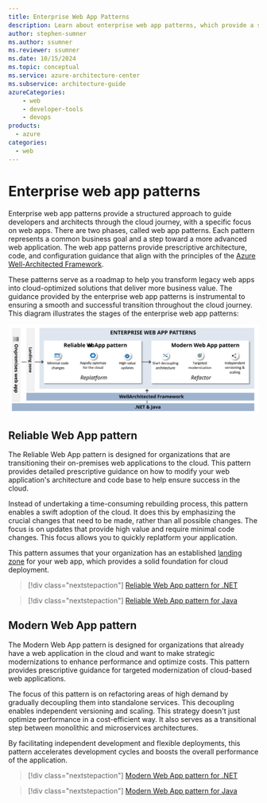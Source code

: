 ```yaml
---
title: Enterprise Web App Patterns
description: Learn about enterprise web app patterns, which provide a structured approach to guide developers and architects through the cloud journey.
author: stephen-sumner    
ms.author: ssumner
ms.reviewer: ssumner
ms.date: 10/15/2024
ms.topic: conceptual
ms.service: azure-architecture-center
ms.subservice: architecture-guide
azureCategories:
    - web
    - developer-tools
    - devops
products:
  - azure
categories:
  - web
---
```


# Enterprise web app patterns

Enterprise web app patterns provide a structured approach to guide developers and architects through the cloud journey, with a specific focus on web apps. There are two phases, called web app patterns. Each pattern represents a common business goal and a step toward a more advanced web application. The web app patterns provide prescriptive architecture, code, and configuration guidance that align with the principles of the [Azure Well-Architected Framework](/azure/well-architected/pillars).

These patterns serve as a roadmap to help you transform legacy web apps into cloud-optimized solutions that deliver more business value. The guidance provided by the enterprise web app patterns is instrumental to ensuring a smooth and successful transition throughout the cloud journey. This diagram illustrates the stages of the enterprise web app patterns:

[![Diagram showing the stages of the enterprise web app patterns.](../_images/enterprise-web-app-overview.svg)](../_images/enterprise-web-app-overview.svg#lightbox)

## Reliable Web App pattern

The Reliable Web App pattern is designed for organizations that are transitioning their on-premises web applications to the cloud. This pattern provides detailed prescriptive guidance on how to modify your web application's architecture and code base to help ensure success in the cloud.

Instead of undertaking a time-consuming rebuilding process, this pattern enables a swift adoption of the cloud. It does this by emphasizing the crucial changes that need to be made, rather than all possible changes. The focus is on updates that provide high value and require minimal code changes. This focus allows you to quickly replatform your application.

This pattern assumes that your organization has an established [landing zone](/azure/cloud-adoption-framework/ready/landing-zone/) for your web app, which provides a solid foundation for cloud deployment.

>[!div class="nextstepaction"]
>[Reliable Web App pattern for .NET](./reliable-web-app/dotnet/guidance.yml)

>[!div class="nextstepaction"]
>[Reliable Web App pattern for Java](./reliable-web-app/java/guidance.yml)

## Modern Web App pattern

The Modern Web App pattern is designed for organizations that already have a web application in the cloud and want to make strategic modernizations to enhance performance and optimize costs. This pattern provides prescriptive guidance for targeted modernization of cloud-based web applications.

The focus of this pattern is on refactoring areas of high demand by gradually decoupling them into standalone services. This decoupling enables independent versioning and scaling. This strategy doesn't just optimize performance in a cost-efficient way. It also serves as a transitional step between monolithic and microservices architectures.

By facilitating independent development and flexible deployments, this pattern accelerates development cycles and boosts the overall performance of the application.

>[!div class="nextstepaction"]
>[Modern Web App pattern for .NET](./modern-web-app/dotnet/guidance.yml)

>[!div class="nextstepaction"]
>[Modern Web App pattern for Java](./modern-web-app/java/guidance.yml)
